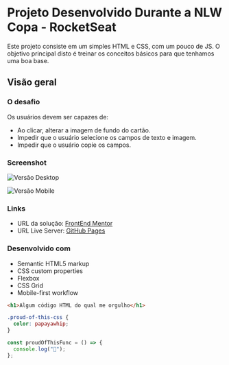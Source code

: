# Projeto Desenvolvido Durante a NLW Copa - RocketSeat

Este projeto consiste em um simples HTML e CSS, com um pouco de JS. O objetivo principal disto é treinar os conceitos básicos
para que tenhamos uma boa base.

## Visão geral

### O desafio

Os usuários devem ser capazes de:

- Ao clicar, alterar a imagem de fundo do cartão.
- Impedir que o usuário selecione os campos de texto e imagem.
- Impedir que o usuário copie os campos.

### Screenshot

![Versão Desktop](https://cdn.discordapp.com/attachments/1031955969820852305/1035674070823473202/Screenshot_2.png)

![Versão Mobile](https://cdn.discordapp.com/attachments/1031955969820852305/1035674740729319424/mobile-design.jpg)

### Links

- URL da solução: [FrontEnd Mentor](https://your-solution-url.com)
- URL Live Server: [GitHub Pages](https://your-live-site-url.com)

### Desenvolvido com

- Semantic HTML5 markup
- CSS custom properties
- Flexbox
- CSS Grid
- Mobile-first workflow

```html
<h1>Algum código HTML do qual me orgulho</h1>
```

```css
.proud-of-this-css {
  color: papayawhip;
}
```

```js
const proudOfThisFunc = () => {
  console.log("🎉");
};
```
